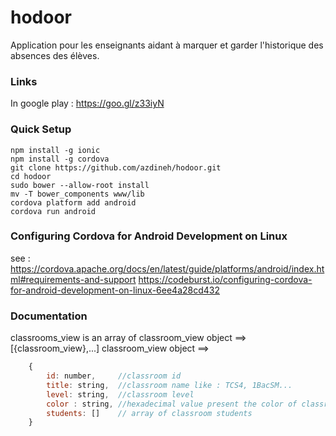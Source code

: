 # hodoor
Application pour les enseignants aidant à marquer et garder l'historique des absences des élèves. 


### Links
In google play : https://goo.gl/z33iyN

### Quick Setup

    npm install -g ionic
    npm install -g cordova
    git clone https://github.com/azdineh/hodoor.git
    cd hodoor
    sudo bower --allow-root install
    mv -T bower_components www/lib
    cordova platform add android
    cordova run android

### Configuring Cordova for Android Development on Linux
see : 
https://cordova.apache.org/docs/en/latest/guide/platforms/android/index.html#requirements-and-support
https://codeburst.io/configuring-cordova-for-android-development-on-linux-6ee4a28cd432

### Documentation
classrooms_view is an array of classroom_view object ==>  [{classroom_view},...]
classroom_view object ==> 
``` javascript
    {
        id: number,     //classroom id
        title: string,  //classroom name like : TCS4, 1BacSM...
        level: string,  //classroom level
        color : string, //hexadecimal value present the color of classroom label
        students: []    // array of classroom students
    }
```
